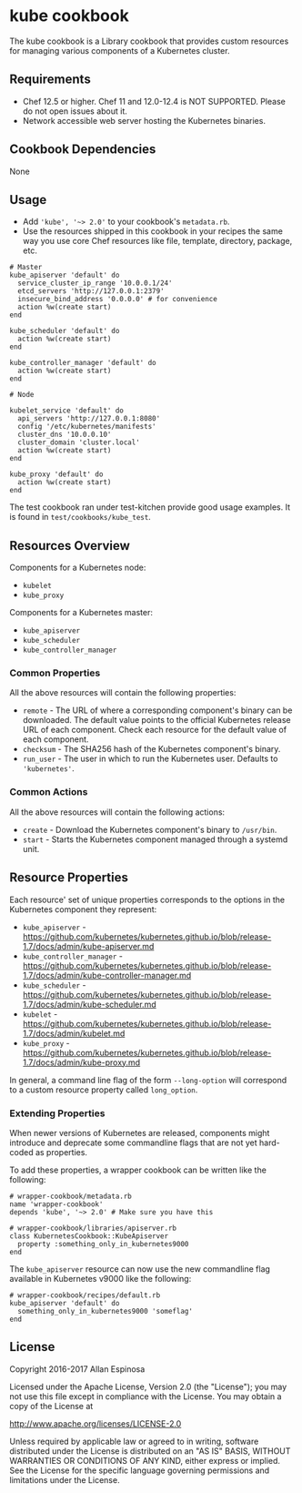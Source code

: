 # kube cookbook

The kube cookbook is a Library cookbook that provides custom resources for managing various components of a Kubernetes cluster.

## Requirements

- Chef 12.5 or higher. Chef 11 and 12.0-12.4 is NOT SUPPORTED. Please do not open issues about it.
- Network accessible web server hosting the Kubernetes binaries.

## Cookbook Dependencies

None

## Usage

- Add `'kube', '~> 2.0'` to your cookbook's `metadata.rb`.
- Use the resources shipped in this cookbook in your recipes the same way you use core Chef resources like file, template, directory, package, etc.

```
# Master
kube_apiserver 'default' do
  service_cluster_ip_range '10.0.0.1/24'
  etcd_servers 'http://127.0.0.1:2379'
  insecure_bind_address '0.0.0.0' # for convenience
  action %w(create start)
end

kube_scheduler 'default' do
  action %w(create start)
end

kube_controller_manager 'default' do
  action %w(create start)
end

# Node

kubelet_service 'default' do
  api_servers 'http://127.0.0.1:8080'
  config '/etc/kubernetes/manifests'
  cluster_dns '10.0.0.10'
  cluster_domain 'cluster.local'
  action %w(create start)
end

kube_proxy 'default' do
  action %w(create start)
end
```

The test cookbook ran under test-kitchen provide good usage examples. It is found in `test/cookbooks/kube_test`.

## Resources Overview

Components for a Kubernetes node:

- `kubelet`
- `kube_proxy`

Components for a Kubernetes master:

- `kube_apiserver`
- `kube_scheduler`
- `kube_controller_manager`

### Common Properties

All the above resources will contain the following properties:

- `remote` - The URL of where a corresponding component's binary can be downloaded. The default value points to the official Kubernetes release URL of each component. Check each resource for the default value of each component.
- `checksum` - The SHA256 hash of the Kubernetes component's binary.
- `run_user` - The user in which to run the Kubernetes user. Defaults to `'kubernetes'`.

### Common Actions

All the above resources will contain the following actions:

- `create` - Download the Kubernetes component's binary to `/usr/bin`.
- `start` - Starts the Kubernetes component managed through a systemd unit.

## Resource Properties

Each resource' set of unique properties corresponds to the options in the Kubernetes component they represent:

- `kube_apiserver` - <https://github.com/kubernetes/kubernetes.github.io/blob/release-1.7/docs/admin/kube-apiserver.md>
- `kube_controller_manager` - <https://github.com/kubernetes/kubernetes.github.io/blob/release-1.7/docs/admin/kube-controller-manager.md>
- `kube_scheduler` - <https://github.com/kubernetes/kubernetes.github.io/blob/release-1.7/docs/admin/kube-scheduler.md>
- `kubelet` - <https://github.com/kubernetes/kubernetes.github.io/blob/release-1.7/docs/admin/kubelet.md>
- `kube_proxy` - <https://github.com/kubernetes/kubernetes.github.io/blob/release-1.7/docs/admin/kube-proxy.md>

In general, a command line flag of the form `--long-option` will correspond to a custom resource property called `long_option`.

### Extending Properties

When newer versions of Kubernetes are released, components might introduce and deprecate some commandline flags that are not yet hard-coded as properties.

To add these properties, a wrapper cookbook can be written like the following:

```
# wrapper-cookbook/metadata.rb
name 'wrapper-cookbook'
depends 'kube', '~> 2.0' # Make sure you have this

# wrapper-cookbook/libraries/apiserver.rb
class KubernetesCookbook::KubeApiserver
  property :something_only_in_kubernetes9000
end
```

The `kube_apiserver` resource can now use the new commandline flag available in Kubernetes v9000 like the following:

```
# wrapper-cookbook/recipes/default.rb
kube_apiserver 'default' do
  something_only_in_kubernetes9000 'someflag'
end
```

## License

Copyright 2016-2017 Allan Espinosa

Licensed under the Apache License, Version 2.0 (the "License");
you may not use this file except in compliance with the License.
You may obtain a copy of the License at

  http://www.apache.org/licenses/LICENSE-2.0

Unless required by applicable law or agreed to in writing, software
distributed under the License is distributed on an "AS IS" BASIS,
WITHOUT WARRANTIES OR CONDITIONS OF ANY KIND, either express or implied.
See the License for the specific language governing permissions and
limitations under the License.
